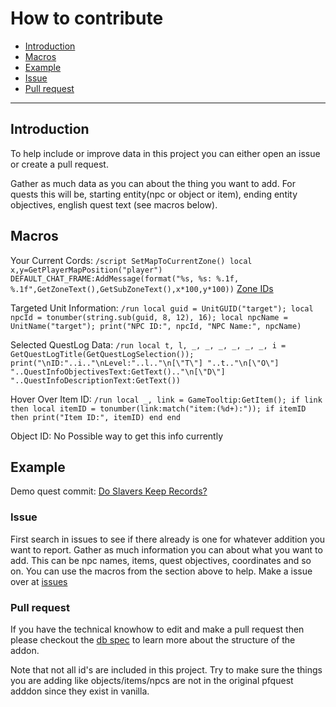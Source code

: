 # How to contribute
<!--toc:start-->
  - [Introduction](#introduction)
  - [Macros](#macros)
  - [Example](#example)
  - [Issue](#issue)
  - [Pull request](#pull-request)
<!--toc:end-->

---

## Introduction

To help include or improve data in this project you can either open an issue 
or create a pull request.

Gather as much data as you can about the thing you want to add.
For quests this will be, starting entity(npc or object or item), ending entity
objectives, english quest text (see macros below).

## Macros

Your Current Cords:
`/script SetMapToCurrentZone() local x,y=GetPlayerMapPosition("player") DEFAULT_CHAT_FRAME:AddMessage(format("%s, %s: %.1f, %.1f",GetZoneText(),GetSubZoneText(),x*100,y*100))`
[Zone IDs](https://github.com/Bennylavaa/wowchat-epoch/blob/main/src/main/resources/pre_cata_areas.csv)

Targeted Unit Information:
`/run local guid = UnitGUID("target"); local npcId = tonumber(string.sub(guid, 8, 12), 16); local npcName = UnitName("target"); print("NPC ID:", npcId, "NPC Name:", npcName)`

Selected QuestLog Data:
`/run local t, l, _, _, _, _, _, _, i = GetQuestLogTitle(GetQuestLogSelection()); print("\nID:"..i.."\nLevel:"..l.."\n[\"T\"] "..t.."\n[\"O\"] "..QuestInfoObjectivesText:GetText().."\n[\"D\"] "..QuestInfoDescriptionText:GetText())`

Hover Over Item ID:
`/run local _, link = GameTooltip:GetItem(); if link then local itemID = tonumber(link:match("item:(%d+):")); if itemID then print("Item ID:", itemID) end end`

Object ID:
No Possible way to get this info currently

## Example
Demo quest commit: [Do Slavers Keep Records?
](https://github.com/snifflwow/pfQuest-epoch/commit/39abc567413a0c004ea22ec38fed4eb2e486e9d6)

### Issue
First search in issues to see if there already is one for whatever addition you
want to report.
Gather as much information you can about what you want to add.
This can be npc names, items, quest objectives, coordinates and so on.
You can use the macros from the section above to help.
Make a issue over at [issues](https://github.com/snifflewow/pfQuest-epoch/issues)

###  Pull request
If you have the technical knowhow to edit and make a pull request then please
checkout the [db spec](./Db.md) to learn more about the structure of the addon.

Note that not all id's are included in this project. Try to make sure the
things you are adding like objects/items/npcs are not in the original pfquest adddon
since they exist in vanilla.
